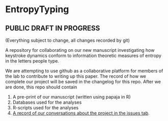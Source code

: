 # EntropyTyping

## PUBLIC DRAFT IN PROGRESS
(Everything subject to change, all changes recorded by git)

A repository for collaborating on our new manuscript investigating how keystroke dynamics conform to information theoretic measures of entropy in the letters people type.

We are attempting to use github as a collaborative platform for members of the lab to contribute to writing up this paper. The record of how we complete our project will be saved in the changelog for this repo. After we are done, this repo should contain

1. A pre-print of our manuscript (written using papaja in R)
2. Databases used for the analyses
3. R-scripts used for the analyses
4. [A record of our conversations about the project in the issues tab](https://github.com/CrumpLab/EntropyTyping/issues). 

